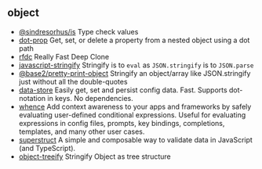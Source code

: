 ## object

- [@sindresorhus/is](https://github.com/sindresorhus/is) Type check values
- [dot-prop](https://github.com/sindresorhus/dot-prop) Get, set, or delete a property from a nested object using a dot path
- [rfdc](https://github.com/davidmarkclements/rfdc) Really Fast Deep Clone
- [javascript-stringify](https://github.com/blakeembrey/javascript-stringify) Stringify is to `eval` as `JSON.stringify` is to `JSON.parse`
- [@base2/pretty-print-object](https://github.com/Chris-Baker/pretty-print-object) Stringify an object/array like JSON.stringify just without all the double-quotes
- [data-store](https://github.com/jonschlinkert/data-store) Easily get, set and persist config data. Fast. Supports dot-notation in keys. No dependencies.
- [whence](https://github.com/jonschlinkert/whence) Add context awareness to your apps and frameworks by safely evaluating user-defined conditional expressions. Useful for evaluating expressions in config files, prompts, key bindings, completions, templates, and many other user cases.
- [superstruct](https://github.com/ianstormtaylor/superstruct) A simple and composable way to validate data in JavaScript (and TypeScript).
- [object-treeify](https://github.com/blackflux/object-treeify) Stringify Object as tree structure